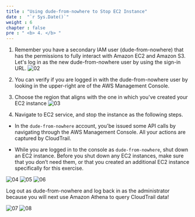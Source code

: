 ```yaml
---
title : "Using dude-from-nowhere to Stop EC2 Instance"
date :  "`r Sys.Date()`" 
weight : 6
chapter : false
pre : " <b> 4. </b> "
---
```


1. Remember you have a secondary IAM user (dude-from-nowhere) that has the permissions to fully interact with Amazon EC2 and Amazon S3. Let's log in as the new dude-from-nowhere user by using the sign-in URL.
![02](/images/6-stop-ec2/02.png)

2. You can verify if you are logged in with the dude-from-nowhere user by looking in the upper-right are of the AWS Management Console. 
3. Choose the region that aligns with the one in which you've created your EC2 instance
![03](/images/6-stop-ec2/03.png)

3. Navigate to EC2 service, and stop the instance as the following steps.
- In the `dude-from-nowhere` account, you'be issued some API calls by navigating through the AWS Management Console. All your actions are captured by CloudTrail.

- While you are logged in to the console as `dude-from-nowhere`, shut down an EC2 instance. Before you shut down any EC2 instances, make sure that you don’t need them, or that you created an additional EC2 instance specifically for this exercise.

![04](/images/6-stop-ec2/04.png)
![05](/images/6-stop-ec2/05.png)
![06](/images/6-stop-ec2/06.png)


Log out as dude-from-nowhere and log back in as the administrator because you will next use Amazon Athena to query CloudTrail data!

![07](/images/6-stop-ec2/07.png)
![08](/images/6-stop-ec2/08.png)
